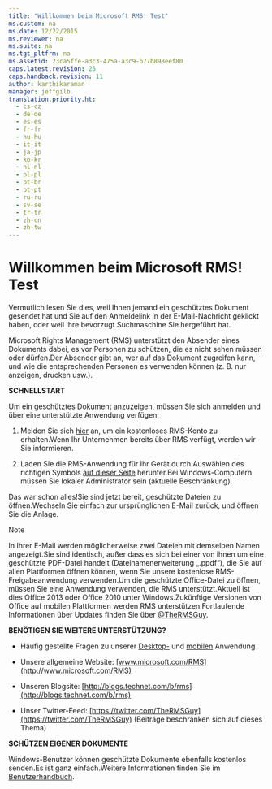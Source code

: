 ```yaml
---
title: "Willkommen beim Microsoft RMS! Test"
ms.custom: na
ms.date: 12/22/2015
ms.reviewer: na
ms.suite: na
ms.tgt_pltfrm: na
ms.assetid: 23ca5ffe-a3c3-475a-a3c9-b77b898eef80
caps.latest.revision: 25
caps.handback.revision: 11
author: karthikaraman
manager: jeffgilb
translation.priority.ht: 
  - cs-cz
  - de-de
  - es-es
  - fr-fr
  - hu-hu
  - it-it
  - ja-jp
  - ko-kr
  - nl-nl
  - pl-pl
  - pt-br
  - pt-pt
  - ru-ru
  - sv-se
  - tr-tr
  - zh-cn
  - zh-tw
---
```

# Willkommen beim Microsoft RMS! Test
Vermutlich lesen Sie dies, weil Ihnen jemand ein geschütztes Dokument gesendet hat und Sie auf den Anmeldelink in der E-Mail-Nachricht geklickt haben, oder weil Ihre bevorzugt Suchmaschine Sie hergeführt hat.

Microsoft Rights Management (RMS) unterstützt den Absender eines Dokuments dabei, es vor Personen zu schützen, die es nicht sehen müssen oder dürfen.Der Absender gibt an, wer auf das Dokument zugreifen kann, und wie die entsprechenden Personen es verwenden können (z. B. nur anzeigen, drucken usw.).

**SCHNELLSTART**

Um ein geschütztes Dokument anzuzeigen, müssen Sie sich anmelden und über eine unterstützte Anwendung verfügen:

1.  Melden Sie sich [hier](https://portal.aadrm.com/) an, um ein kostenloses RMS-Konto zu erhalten.Wenn Ihr Unternehmen bereits über RMS verfügt, werden wir Sie informieren.

2.  Laden Sie die RMS-Anwendung für Ihr Gerät durch Auswählen des richtigen Symbols [auf dieser Seite](http://portal.aadrm.com/home/download) herunter.Bei Windows-Computern müssen Sie lokaler Administrator sein (aktuelle Beschränkung).

Das war schon alles!Sie sind jetzt bereit, geschützte Dateien zu öffnen.Wechseln Sie einfach zur ursprünglichen E-Mail zurück, und öffnen Sie die Anlage.

> [!NOTE]
> In Ihrer E-Mail werden möglicherweise zwei Dateien mit demselben Namen angezeigt.Sie sind identisch, außer dass es sich bei einer von ihnen um eine geschützte PDF-Datei handelt (Dateinamenerweiterung „.ppdf“), die Sie auf allen Plattformen öffnen können, wenn Sie unsere kostenlose RMS-Freigabeanwendung verwenden.Um die geschützte Office-Datei zu öffnen, müssen Sie eine Anwendung verwenden, die RMS unterstützt.Aktuell ist dies Office 2013 oder Office 2010 unter Windows.Zukünftige Versionen von Office auf mobilen Plattformen werden RMS unterstützen.Fortlaufende Informationen über Updates finden Sie über [@TheRMSGuy](https://twitter.com/TheRMSGuy).

**BENÖTIGEN SIE WEITERE UNTERSTÜTZUNG?**

-   Häufig gestellte Fragen zu unserer [Desktop-](http://technet.microsoft.com/dn467883) und [mobilen](http://technet.microsoft.com/dn451248) Anwendung

-   Unsere allgemeine Website: [www.microsoft.com/RMS](http://www.microsoft.com/RMS)

-   Unseren Blogsite: [http://blogs.technet.com/b/rms](http://blogs.technet.com/b/rms)

-   Unser Twitter-Feed: [https://twitter.com/TheRMSGuy](https://twitter.com/TheRMSGuy) (Beiträge beschränken sich auf dieses Thema)

**SCHÜTZEN EIGENER DOKUMENTE**

Windows-Benutzer können geschützte Dokumente ebenfalls kostenlos senden.Es ist ganz einfach.Weitere Informationen finden Sie im [Benutzerhandbuch](http://technet.microsoft.com/library/dn574735%28v=ws.10%29.aspx).

